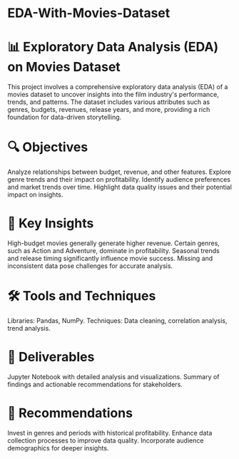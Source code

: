 # EDA-With-Movies-Dataset

# 📊 Exploratory Data Analysis (EDA) on Movies Dataset
This project involves a comprehensive exploratory data analysis (EDA) of a movies dataset to uncover insights into the film industry's performance, trends, and patterns. The dataset includes various attributes such as genres, budgets, revenues, release years, and more, providing a rich foundation for data-driven storytelling.

# 🔍 Objectives
Analyze relationships between budget, revenue, and other features.
Explore genre trends and their impact on profitability.
Identify audience preferences and market trends over time.
Highlight data quality issues and their potential impact on insights.
# 📑 Key Insights
High-budget movies generally generate higher revenue.
Certain genres, such as Action and Adventure, dominate in profitability.
Seasonal trends and release timing significantly influence movie success.
Missing and inconsistent data pose challenges for accurate analysis.
# 🛠️ Tools and Techniques
Libraries: Pandas, NumPy.
Techniques: Data cleaning, correlation analysis, trend analysis.
# 📝 Deliverables
Jupyter Notebook with detailed analysis and visualizations.
Summary of findings and actionable recommendations for stakeholders.
# 🚀 Recommendations
Invest in genres and periods with historical profitability.
Enhance data collection processes to improve data quality.
Incorporate audience demographics for deeper insights.

